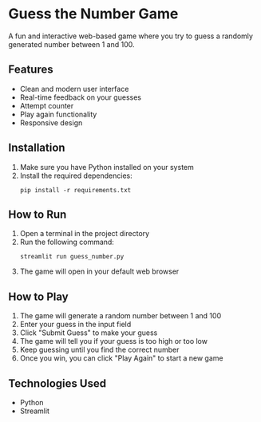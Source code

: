 # Guess the Number Game

A fun and interactive web-based game where you try to guess a randomly generated number between 1 and 100.

## Features

- Clean and modern user interface
- Real-time feedback on your guesses
- Attempt counter
- Play again functionality
- Responsive design

## Installation

1. Make sure you have Python installed on your system
2. Install the required dependencies:
   ```
   pip install -r requirements.txt
   ```

## How to Run

1. Open a terminal in the project directory
2. Run the following command:
   ```
   streamlit run guess_number.py
   ```
3. The game will open in your default web browser

## How to Play

1. The game will generate a random number between 1 and 100
2. Enter your guess in the input field
3. Click "Submit Guess" to make your guess
4. The game will tell you if your guess is too high or too low
5. Keep guessing until you find the correct number
6. Once you win, you can click "Play Again" to start a new game

## Technologies Used

- Python
- Streamlit 